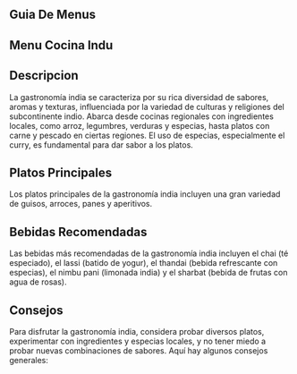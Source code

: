 ## Guia De Menus

## Menu Cocina Indu

## Descripcion
La gastronomía india se caracteriza por su rica diversidad de sabores, aromas y texturas, influenciada por la variedad de culturas y religiones del subcontinente indio. Abarca desde cocinas regionales con ingredientes locales, como arroz, legumbres, verduras y especias, hasta platos con carne y pescado en ciertas regiones. El uso de especias, especialmente el curry, es fundamental para dar sabor a los platos. 

## Platos Principales
Los platos principales de la gastronomía india incluyen una gran variedad de guisos, arroces, panes y aperitivos. 

## Bebidas Recomendadas
Las bebidas más recomendadas de la gastronomía india incluyen el chai (té especiado), el lassi (batido de yogur), el thandai (bebida refrescante con especias), el nimbu pani (limonada india) y el sharbat (bebida de frutas con agua de rosas). 

## Consejos

Para disfrutar la gastronomía india, considera probar diversos platos, experimentar con ingredientes y especias locales, y no tener miedo a probar nuevas combinaciones de sabores. Aquí hay algunos consejos generales:
